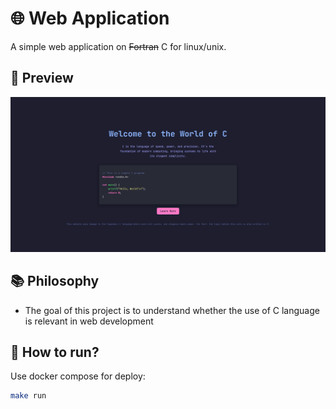 # 🌐 Web Application
A simple web application on ~~Fortran~~ C for linux/unix.


## 👀 Preview
![Main page screenshot](assets/image.png)
##
## 📚 Philosophy

* The goal of this project is to understand whether the use of C language is relevant in web development

## 🏃 How to run?

Use docker compose for deploy:

```bash
make run
```